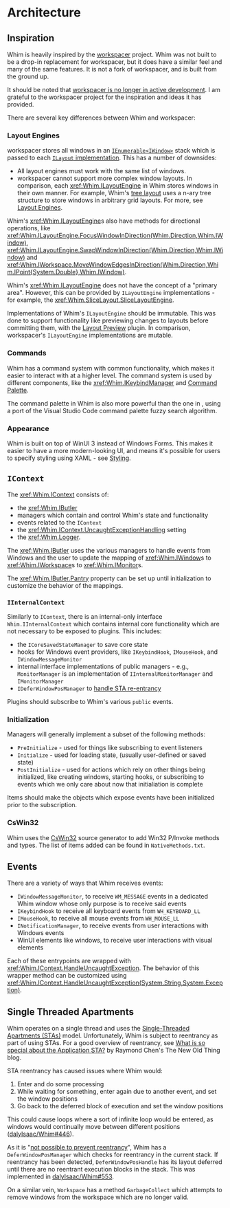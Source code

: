# Architecture

## Inspiration

Whim is heavily inspired by the [workspacer](https://github.com/workspacer/workspacer) project. Whim was not built to be a drop-in replacement for workspacer, but it does have a similar feel and many of the same features. It is not a fork of workspacer, and is built from the ground up.

It should be noted that [workspacer is no longer in active development](https://github.com/workspacer/workspacer/discussions/485). I am grateful to the workspacer project for the inspiration and ideas it has provided.

There are several key differences between Whim and workspacer:

### Layout Engines

workspacer stores all windows in an [`IEnumerable<IWindow>`](https://github.com/workspacer/workspacer/blob/17750d1f84b8bb9015638ee7a733a2976ce08d25/src/workspacer.Shared/Workspace/Workspace.cs#L10) stack which is passed to each [`ILayout` implementation](https://github.com/workspacer/workspacer/blob/17750d1f84b8bb9015638ee7a733a2976ce08d25/src/workspacer.Shared/Layout/ILayoutEngine.cs#L23). This has a number of downsides:

- All layout engines must work with the same list of windows.
- workspacer cannot support more complex window layouts. In comparison, each <xref:Whim.ILayoutEngine> in Whim stores windows in their own manner. For example, Whim's [tree layout](plugins/tree-layout.md) uses a n-ary tree structure to store windows in arbitrary grid layouts. For more, see [Layout Engines](layout-engines.md).

Whim's <xref:Whim.ILayoutEngine>s also have methods for directional operations, like <xref:Whim.ILayoutEngine.FocusWindowInDirection(Whim.Direction,Whim.IWindow)>, <xref:Whim.ILayoutEngine.SwapWindowInDirection(Whim.Direction,Whim.IWindow)> and <xref:Whim.IWorkspace.MoveWindowEdgesInDirection(Whim.Direction,Whim.IPoint{System.Double},Whim.IWindow)>.

Whim's <xref:Whim.ILayoutEngine> does not have the concept of a "primary area". However, this can be provided by `ILayoutEngine` implementations - for example, the <xref:Whim.SliceLayout.SliceLayoutEngine>.

Implementations of Whim's `ILayoutEngine` should be immutable. This was done to support functionality like previewing changes to layouts before committing them, with the [Layout Preview](plugins/layout-preview.md) plugin. In comparison, workspacer's `ILayoutEngine` implementations are mutable.

### Commands

Whim has a command system with common functionality, which makes it easier to interact with at a higher level. The command system is used by different components, like the <xref:Whim.IKeybindManager> and [Command Palette](plugins/command-palette.md).

The command palette in Whim is also more powerful than the one in , using a port of the Visual Studio Code command palette fuzzy search algorithm.

### Appearance

Whim is built on top of WinUI 3 instead of Windows Forms. This makes it easier to have a more modern-looking UI, and means it's possible for users to specify styling using XAML - see [Styling](styling.md).

## `IContext`

The <xref:Whim.IContext> consists of:

- the <xref:Whim.IButler>
- managers which contain and control Whim's state and functionality
- events related to the `IContext`
- the <xref:Whim.IContext.UncaughtExceptionHandling> setting
- the <xref:Whim.Logger>.

The <xref:Whim.IButler> uses the various managers to handle events from Windows and the user to update the mapping of <xref:Whim.IWindow>s to <xref:Whim.IWorkspace>s to <xref:Whim.IMonitor>s.

The <xref:Whim.IButler.Pantry> property can be set up until initialization to customize the behavior of the mappings.

### `IInternalContext`

Similarly to `IContext`, there is an internal-only interface `Whim.IInternalContext` which contains internal core functionality which are not necessary to be exposed to plugins. This includes:

- the `ICoreSavedStateManager` to save core state
- hooks for Windows event providers, like `IKeybindHook`, `IMouseHook`, and `IWindowMessageMonitor`
- internal interface implementations of public managers - e.g., `MonitorManager` is an implementation of `IInternalMonitorManager` and `IMonitorManager`
- `IDeferWindowPosManager` to [handle STA re-entrancy](#single-threaded-apartments)

Plugins should subscribe to Whim's various `public` events.

### Initialization

Managers will generally implement a subset of the following methods:

- `PreInitialize` - used for things like subscribing to event listeners
- `Initialize` - used for loading state, (usually user-defined or saved state)
- `PostInitialize` - used for actions which rely on other things being initialized, like creating windows, starting hooks, or subscribing to events which we only care about now that initialiation is complete

Items should make the objects which expose events have been initialized prior to the subscription.

### CsWin32

Whim uses the [CsWin32](https://github.com/microsoft/CsWin32) source generator to add Win32 P/Invoke methods and types. The list of items added can be found in `NativeMethods.txt`.

## Events

There are a variety of ways that Whim receives events:

- `IWindowMessageMonitor`, to receive `WM_MESSAGE` events in a dedicated Whim window whose only purpose is to receive said events
- `IKeybindHook` to receive all keyboard events from `WH_KEYBOARD_LL`
- `IMouseHook`, to receive all mouse events from `WH_MOUSE_LL`
- `INotificationManager`, to receive events from user interactions with Windows events
- WinUI elements like windows, to receive user interactions with visual elements

Each of these entrypoints are wrapped with <xref:Whim.IContext.HandleUncaughtException>. The behavior of this wrapper method can be customized using <xref:Whim.IContext.HandleUncaughtException(System.String,System.Exception)>.

## Single Threaded Apartments

Whim operates on a single thread and uses the [Single-Threaded Apartments (STAs)](https://learn.microsoft.com/en-us/windows/win32/com/single-threaded-apartments) model. Unfortunately, Whim is subject to reentrancy as part of using STAs. For a good overview of reentrancy, see [What is so special about the Application STA?](https://devblogs.microsoft.com/oldnewthing/20210224-00/?p=104901) by Raymond Chen's The New Old Thing blog.

STA reentrancy has caused issues where Whim would:

1. Enter and do some processing
2. While waiting for something, enter again due to another event, and set the window positions
3. Go back to the deferred block of execution and set the window positions

This could cause loops where a sort of infinite loop would be entered, as windows would continually move between different positions ([dalyIsaac/Whim#446](https://github.com/dalyIsaac/Whim/issues/446)).

As it is "[not possible to prevent reentrancy](https://learn.microsoft.com/en-us/windows/win32/winauto/guarding-against-reentrancy-in-hook-functions)", Whim has a `DeferWindowPosManager` which checks for reentrancy in the current stack. If reentrancy has been detected, `DeferWindowPosHandle` has its layout deferred until there are no reentrant execution blocks in the stack. This was implemented in [dalyIsaac/Whim#553](https://github.com/dalyIsaac/Whim/pull/553).

On a similar vein, `Workspace` has a method `GarbageCollect` which attempts to remove windows from the workspace which are no longer valid.
